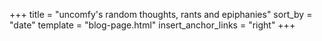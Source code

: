 +++
title = "uncomfy's random thoughts, rants and epiphanies"
sort_by = "date"
template = "blog-page.html"
insert_anchor_links = "right"
+++